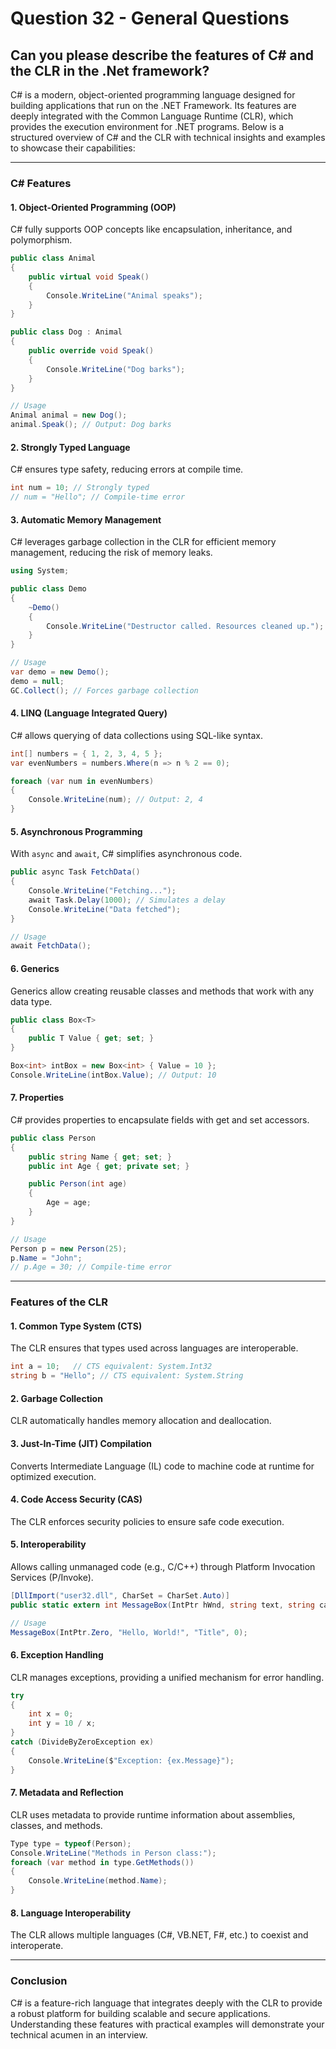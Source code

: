 # Question 32 - General Questions

## Can you please describe the features of C# and the CLR in the .Net framework?

C# is a modern, object-oriented programming language designed for building applications that run on the .NET Framework. Its features are deeply integrated with the Common Language Runtime (CLR), which provides the execution environment for .NET programs. Below is a structured overview of C# and the CLR with technical insights and examples to showcase their capabilities:

---

### **C# Features**

#### 1. **Object-Oriented Programming (OOP)**
C# fully supports OOP concepts like encapsulation, inheritance, and polymorphism.

```csharp
public class Animal
{
    public virtual void Speak()
    {
        Console.WriteLine("Animal speaks");
    }
}

public class Dog : Animal
{
    public override void Speak()
    {
        Console.WriteLine("Dog barks");
    }
}

// Usage
Animal animal = new Dog();
animal.Speak(); // Output: Dog barks
```

#### 2. **Strongly Typed Language**
C# ensures type safety, reducing errors at compile time.

```csharp
int num = 10; // Strongly typed
// num = "Hello"; // Compile-time error
```

#### 3. **Automatic Memory Management**
C# leverages garbage collection in the CLR for efficient memory management, reducing the risk of memory leaks.

```csharp
using System;

public class Demo
{
    ~Demo()
    {
        Console.WriteLine("Destructor called. Resources cleaned up.");
    }
}

// Usage
var demo = new Demo();
demo = null;
GC.Collect(); // Forces garbage collection
```

#### 4. **LINQ (Language Integrated Query)**
C# allows querying of data collections using SQL-like syntax.

```csharp
int[] numbers = { 1, 2, 3, 4, 5 };
var evenNumbers = numbers.Where(n => n % 2 == 0);

foreach (var num in evenNumbers)
{
    Console.WriteLine(num); // Output: 2, 4
}
```

#### 5. **Asynchronous Programming**
With `async` and `await`, C# simplifies asynchronous code.

```csharp
public async Task FetchData()
{
    Console.WriteLine("Fetching...");
    await Task.Delay(1000); // Simulates a delay
    Console.WriteLine("Data fetched");
}

// Usage
await FetchData();
```

#### 6. **Generics**
Generics allow creating reusable classes and methods that work with any data type.

```csharp
public class Box<T>
{
    public T Value { get; set; }
}

Box<int> intBox = new Box<int> { Value = 10 };
Console.WriteLine(intBox.Value); // Output: 10
```

#### 7. **Properties**
C# provides properties to encapsulate fields with get and set accessors.

```csharp
public class Person
{
    public string Name { get; set; }
    public int Age { get; private set; }

    public Person(int age)
    {
        Age = age;
    }
}

// Usage
Person p = new Person(25);
p.Name = "John";
// p.Age = 30; // Compile-time error
```

---

### **Features of the CLR**

#### 1. **Common Type System (CTS)**
The CLR ensures that types used across languages are interoperable.

```csharp
int a = 10;   // CTS equivalent: System.Int32
string b = "Hello"; // CTS equivalent: System.String
```

#### 2. **Garbage Collection**
CLR automatically handles memory allocation and deallocation.

#### 3. **Just-In-Time (JIT) Compilation**
Converts Intermediate Language (IL) code to machine code at runtime for optimized execution.

#### 4. **Code Access Security (CAS)**
The CLR enforces security policies to ensure safe code execution.

#### 5. **Interoperability**
Allows calling unmanaged code (e.g., C/C++) through Platform Invocation Services (P/Invoke).

```csharp
[DllImport("user32.dll", CharSet = CharSet.Auto)]
public static extern int MessageBox(IntPtr hWnd, string text, string caption, uint type);

// Usage
MessageBox(IntPtr.Zero, "Hello, World!", "Title", 0);
```

#### 6. **Exception Handling**
CLR manages exceptions, providing a unified mechanism for error handling.

```csharp
try
{
    int x = 0;
    int y = 10 / x;
}
catch (DivideByZeroException ex)
{
    Console.WriteLine($"Exception: {ex.Message}");
}
```

#### 7. **Metadata and Reflection**
CLR uses metadata to provide runtime information about assemblies, classes, and methods.

```csharp
Type type = typeof(Person);
Console.WriteLine("Methods in Person class:");
foreach (var method in type.GetMethods())
{
    Console.WriteLine(method.Name);
}
```

#### 8. **Language Interoperability**
The CLR allows multiple languages (C#, VB.NET, F#, etc.) to coexist and interoperate.

---

### **Conclusion**

C# is a feature-rich language that integrates deeply with the CLR to provide a robust platform for building scalable and secure applications. Understanding these features with practical examples will demonstrate your technical acumen in an interview.